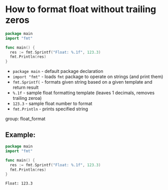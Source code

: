 # How to format float without trailing zeros

```go
package main
import "fmt"

func main() {
  res := fmt.Sprintf("Float: %.1f", 123.3)
  fmt.Println(res)
}
```

- `package main` - default package declaration
- `import "fmt"` - loads `fmt` package to operate on strings (and print them)
- `fmt.Sprintf(` - formats given string based on a given template and return result
- `%.1f` - sample float formatting template (leaves 1 decimals, removes trailing zeroa)
- `123.3` - sample float number to format
- `fmt.Println` - prints specified string

group: float_format

## Example: 
```go
package main
import "fmt"

func main() {
  res := fmt.Sprintf("Float: %.1f", 123.3)
  fmt.Println(res)
}
```
```
Float: 123.3

```

